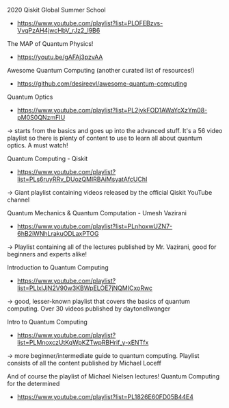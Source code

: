 
2020 Qiskit Global Summer School

- https://www.youtube.com/playlist?list=PLOFEBzvs-VvqPzAH4jwcHbV_rJz2_l9B6

The MAP of Quantum Physics!
- https://youtu.be/gAFAj3pzvAA

Awesome Quantum Computing (another curated list of resources!)
- https://github.com/desireevl/awesome-quantum-computing


Quantum Optics 
- https://www.youtube.com/playlist?list=PL2jykFOD1AWaYcXzYm08-pM0S0QNzmFIU

-> starts from the basics and goes up into the advanced stuff. It's a 56 video playlist so there is plenty of content to use to learn all about quantum optics. A must watch!

Quantum Computing - Qiskit
- https://www.youtube.com/playlist?list=PLs6ruyRRv_DUozQMlRBAiMsyatAfcUChI

-> Giant playlist containing videos released by the official Qiskit YouTube channel

Quantum Mechanics & Quantum Computation - Umesh Vazirani
- https://www.youtube.com/playlist?list=PLnhoxwUZN7-6hB2iWNhLrakuODLaxPTOG

-> Playlist containing all of the lectures published by Mr. Vazirani, good for beginners and experts alike!

Introduction to Quantum Computing
- https://www.youtube.com/playlist?list=PLIxlJjN2V90w3KBWpELOE7jNQMICxoRwc

-> good, lesser-known playlist that covers the basics of quantum computing. Over 30 videos published by daytonellwanger

Intro to Quantum Computing
- https://www.youtube.com/playlist?list=PLMnoxczUtKqWpKZTwpRBHrif_y-xENTfx

-> more beginner/intermediate guide to quantum computing. Playlist consists of all the content published by Michael Loceff

And of course the playlist of Michael Nielsen lectures! Quantum Computing for the determined
- https://www.youtube.com/playlist?list=PL1826E60FD05B44E4

